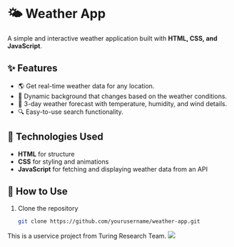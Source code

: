 # 🌤️ Weather App  

A simple and interactive weather application built with **HTML, CSS, and JavaScript**.  

## ✨ Features  
- 🌎 Get real-time weather data for any location.  
- 🎨 Dynamic background that changes based on the weather conditions.  
- 📅 3-day weather forecast with temperature, humidity, and wind details.  
- 🔍 Easy-to-use search functionality.  

## 📌 Technologies Used  
- **HTML** for structure  
- **CSS** for styling and animations  
- **JavaScript** for fetching and displaying weather data from an API  

## 🚀 How to Use  
1. Clone the repository  
   ```bash
   git clone https://github.com/yourusername/weather-app.git


This is a uservice project from Turing Research Team.
<img src="https://github.com/ArminKardan/utrialv2/blob/master/turing.png?raw=true"/>
